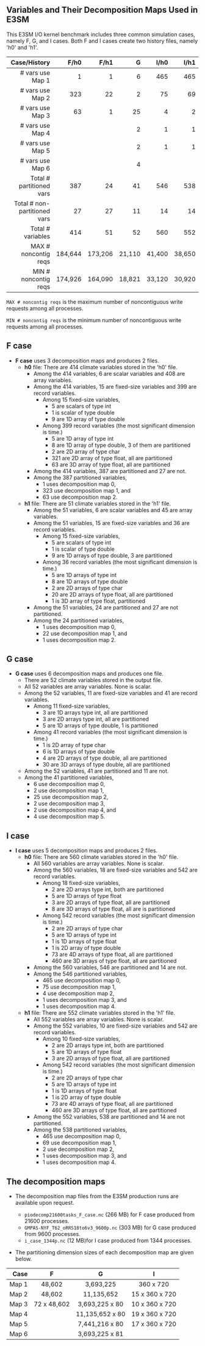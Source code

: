 ## Variables and Their Decomposition Maps Used in E3SM
This E3SM I/O kernel benchmark includes three common simulation cases, namely
F, G, and I cases. Both F and I cases create two history files, namely 'h0' and
'h1'.

|                 Case/History |    F/h0 |    F/h1 |     G  |   I/h0 |   I/h1 |
|-----------------------------:|--------:|--------:|-------:|-------:|-------:|
|           # vars use Map 1   |       1 |      1  |      6 |    465 |    465 |
|           # vars use Map 2   |     323 |      22 |      2 |     75 |     69 |
|           # vars use Map 3   |      63 |       1 |     25 |      4 |      2 |
|           # vars use Map 4   |         |         |      2 |      1 |      1 |
|           # vars use Map 5   |         |         |      2 |      1 |      1 |
|           # vars use Map 6   |         |         |      4 |        |        |
| Total # partitioned vars     |     387 |      24 |     41 |    546 |    538 |
| Total # non-partitioned vars |      27 |      27 |     11 |     14 |     14 |
|       Total # variables      |     414 |      51 |     52 |    560 |    552 |
|       MAX # noncontig reqs   | 184,644 | 173,206 | 21,110 | 41,400 | 38,650 |
|       MIN # noncontig reqs   | 174,926 | 164,090 | 18,821 | 33,120 | 30,920 |

`MAX # noncontig reqs` is the maximum number of noncontiguous write requests among all processes.

`MIN # noncontig reqs` is the minimum number of noncontiguous write requests among all processes.

## F case
* **F case** uses 3 decomposition maps and produces 2 files.
  + **h0** file: There are 414 climate variables stored in the 'h0' file.
    + Among the 414 variables, 6 are scalar variables and 408 are array variables.
    + Among the 414 variables, 15 are fixed-size variables and 399 are record variables.
      * Among 15 fixed-size variables,
        + 5 are scalars of type int
        + 1 is scalar of type double
        + 9 are 1D array of type double
      * Among 399 record variables (the most significant dimension is time.)
        + 5 are 1D array of type int
        + 8 are 1D array of type double, 3 of them are partitioned
        + 2 are 2D array of type char
        + 321 are 2D array of type float, all are partitioned
        + 63 are 3D array of type float, all are partitioned
    + Among the 414 variables, 387 are partitioned and 27 are not.
    + Among the 387 partitioned variables,
      * 1 uses decomposition map 0,
      * 323 use decomposition map 1, and
      * 63 use decomposition map 2.
  + **h1** file: There are 51 climate variables stored in the 'h1' file.
    * Among the 51 variables, 6 are scalar variables and 45 are array variables.
    * Among the 51 variables, 15 are fixed-size variables and 36 are record variables.
      * Among 15 fixed-size variables,
        + 5 are scalars of type int
        + 1 is scalar of type double
        + 9 are 1D arrays of type double, 3 are partitioned
      * Among 36 record variables (the most significant dimension is time.)
        + 5 are 1D arrays of type int
        + 8 are 1D arrays of type double
        + 2 are 2D arrays of type char
        + 20 are 2D arrays of type float, all are partitioned
        + 1 is 3D array of type float, partitioned
    * Among the 51 variables, 24 are partitioned and 27 are not partitioned.
    * Among the 24 partitioned variables,
      * 1 uses decomposition map 0,
      * 22 use decomposition map 1, and
      * 1 uses decomposition map 2.

## G case
* **G case** uses 6 decomposition maps and produces one file.
  + There are 52 climate variables stored in the output file.
  + All 52 variables are array variables. None is scalar.
  + Among the 52 variables, 11 are fixed-size variables and 41 are record variables.
    * Among 11 fixed-size variables,
      + 3 are 1D arrays type int, all are partitioned
      + 3 are 2D arrays type int, all are partitioned
      + 5 are 1D arrays of type double, 1 is partitioned
    * Among 41 record variables (the most significant dimension is time.)
      + 1 is 2D array of type char
      + 6 is 1D arrays of type double
      + 4 are 2D arrays of type double, all are partitioned
      + 30 are 3D arrays of type double, all are partitioned
  + Among the 52 variables, 41 are partitioned and 11 are not.
  + Among the 41 partitioned variables,
    * 6 use decomposition map 0,
    * 2 use decomposition map 1,
    * 25 use decomposition map 2,
    * 2 use decomposition map 3,
    * 2 use decomposition map 4, and
    * 4 use decomposition map 5.

## I case
* **I case** uses 5 decomposition maps and produces 2 files.
  + **h0** file: There are 560 climate variables stored in the 'h0' file.
    + All 560 variables are array variables. None is scalar.
    + Among the 560 variables, 18 are fixed-size variables and 542 are record variables.
      * Among 18 fixed-size variables,
        + 2 are 2D arrays type int, both are partitioned
        + 5 are 1D arrays of type float
        + 3 are 2D arrays of type float, all are partitioned
        + 8 are 3D arrays of type float, all are is partitioned
      * Among 542 record variables (the most significant dimension is time.)
        + 2 are 2D arrays of type char
        + 5 are 1D arrays of type int
        + 1 is 1D arrays of type float
        + 1 is 2D array of type double
        + 73 are 4D arrays of type float, all are partitioned
        + 460 are 3D arrays of type float, all are partitioned
    + Among the 560 variables, 546 are partitioned and 14 are not.
    + Among the 546 partitioned variables,
      * 465 use decomposition map 0,
      * 75 use decomposition map 1,
      * 4 use decomposition map 2,
      * 1 uses decomposition map 3, and
      * 1 uses decomposition map 4.
  + **h1** file: There are 552 climate variables stored in the 'h1' file.
    + All 552 variables are array variables. None is scalar.
    + Among the 552 variables, 10 are fixed-size variables and 542 are record variables.
      * Among 10 fixed-size variables,
        + 2 are 2D arrays type int, both are partitioned
        + 5 are 1D arrays of type float
        + 3 are 2D arrays of type float, all are partitioned
      * Among 542 record variables (the most significant dimension is time.)
        + 2 are 2D arrays of type char
        + 5 are 1D arrays of type int
        + 1 is 1D arrays of type float
        + 1 is 2D array of type double
        + 73 are 4D arrays of type float, all are partitioned
        + 460 are 3D arrays of type float, all are partitioned
    + Among the 552 variables, 538 are partitioned and 14 are not partitioned.
    + Among the 538 partitioned variables,
      * 465 use decomposition map 0,
      * 69 use decomposition map 1,
      * 2 use decomposition map 2,
      * 1 uses decomposition map 3, and
      * 1 uses decomposition map 4.

## The decomposition maps
* The decomposition map files from the E3SM production runs are available upon request.
  + `piodecomp21600tasks_F_case.nc` (266 MB) for F case produced from 21600
    processes.
  + `GMPAS-NYF_T62_oRRS18to6v3_9600p.nc` (303 MB) for G case produced from 9600
    processes.
  + `i_case_1344p.nc` (12 MB)for I case produced from 1344 processes.

* The partitioning dimension sizes of each decomposition map are given below.

| Case  |           F |              G  |               I |
|------:|:-----------:|:---------------:|:---------------:|
| Map 1 |      48,602 |  3,693,225      |       360 x 720 |
| Map 2 |      48,602 | 11,135,652      |  15 x 360 x 720 |
| Map 3 | 72 x 48,602 |  3,693,225 x 80 |  10 x 360 x 720 |
| Map 4 |             | 11,135,652 x 80 |  19 x 360 x 720 |
| Map 5 |             |  7,441,216 x 80 |  17 x 360 x 720 |
| Map 6 |             |  3,693,225 x 81 |                 |

